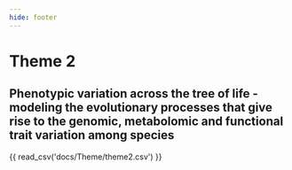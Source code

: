 ```yaml
---
hide: footer
---
```

Theme 2
================

## Phenotypic variation across the tree of life - modeling the evolutionary processes that give rise to the genomic, metabolomic and functional trait variation among species

{{ read_csv('docs/Theme/theme2.csv') }}